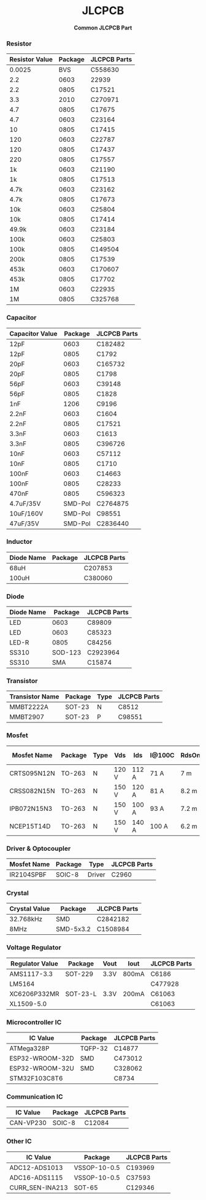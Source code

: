 <!-- Title -->
<span align = "center">

# JLCPCB
  <b>Common JLCPCB Part</b>

</span>
<!-- End of Title -->

### Resistor

| Resistor Value | Package | JLCPCB Parts|
|---|---|---|
| 0.0025 | BVS | C558630 |
| 2.2 | 0603 | 22939 |
| 2.2 | 0805 | C17521 |
| 3.3 | 2010 | C270971 |
| 4.7 | 0805 | C17675 |
| 4.7 | 0603 | C23164 |
| 10 | 0805 | C17415 |
| 120 | 0603 | C22787 |
| 120 | 0805 | C17437 |
| 220 | 0805 | C17557 |
| 1k | 0603 | C21190 |
| 1k | 0805 | C17513 |
| 4.7k | 0603 | C23162 |
| 4.7k | 0805 | C17673 |
| 10k | 0603 | C25804 | 
| 10k | 0805 | C17414 |
| 49.9k | 0603 | C23184 |
| 100k | 0603 | C25803 |
| 100k | 0805 | C149504 |
| 200k | 0805 | C17539 |
| 453k | 0603 | C170607 |
| 453k | 0805 | C17702 |
| 1M | 0603 | C22935 |
| 1M | 0805 | C325768 |

### Capacitor

| Capacitor Value | Package | JLCPCB Parts|
|---|---|---|
| 12pF | 0603 | C182482 |
| 12pF | 0805 | C1792 |
| 20pF | 0603 | C165732 |
| 20pF | 0805 | C1798 |
| 56pF | 0603 | C39148 |
| 56pF | 0805 | C1828 |
| 1nF | 1206 | C9196 |
| 2.2nF | 0603 | C1604 |
| 2.2nF | 0805 | C17521 |
| 3.3nF | 0603 | C1613 |
| 3.3nF | 0805 | C396726 |
| 10nF | 0603 | C57112 |
| 10nF | 0805 | C1710 |
| 100nF | 0603 | C14663 |
| 100nF | 0805 | C28233 |
| 470nF | 0805 | C596323 |
| 4.7uF/35V | SMD-Pol | C2764875 |
| 10uF/160V | SMD-Pol | C98551 |
| 47uF/35V | SMD-Pol | C2836440 |

### Inductor

| Diode Name | Package | JLCPCB Parts|
|---|---|---|
| 68uH |  | C207853 |
| 100uH |  | C380060 |

### Diode

| Diode Name | Package | JLCPCB Parts|
|---|---|---|
| LED | 0603 | C89809 |
| LED | 0603 | C85323 |
| LED-R | 0805 | C84256 |
| SS310 | SOD-123 | C2923964 |
| SS310 | SMA | C15874 |

### Transistor

| Transistor Name | Package | Type | JLCPCB Parts|
|---|---|---|---|
| MMBT2222A | SOT-23 | N | C8512 |
| MMBT2907 | SOT-23 | P | C98551 |

### Mosfet

| Mosfet Name | Package | Type | Vds | Ids | I@100C | RdsOn | JLCPCB Parts|
|---|---|---|---|---|---|---|---|
| CRTS095N12N | TO-263 | N | 120 V | 112 A | 71 A | 7 m | C841374 |
| CRSS082N15N | TO-263 | N | 150 V | 120 A | 81 A | 8.2 m | C455310 |
| IPB072N15N3 | TO-263 | N | 150 V | 100 A | 93 A | 7.2 m | C459162 |
| NCEP15T14D | TO-263 | N | 150 V | 140 A | 100 A | 6.2 m | C775786 |

### Driver & Optocoupler

| Mosfet Name | Package | Type | JLCPCB Parts|
|---|---|---|---|
| IR2104SPBF | SOIC-8 | Driver | C2960 |

### Crystal

| Crystal Value | Package | JLCPCB Parts|
|---|---|---|
| 32.768kHz | SMD | C2842182 |
| 8MHz | SMD-5x3.2 | C1508984 |

### Voltage Regulator

| Regulator Value | Package | Vout | Iout | JLCPCB Parts|
|---|---|---|---|---|
| AMS1117-3.3 | SOT-229 | 3.3V | 800mA | C6186 |
| LM5164 |  | | | C477928 |
| XC6206P332MR | SOT-23-L | 3.3V | 200mA | C61063 |
| XL1509-5.0 | | | | C61063 |

### Microcontroller IC

| IC Value | Package | JLCPCB Parts|
|---|---|---|
| ATMega328P | TQFP-32 | C14877 |
| ESP32-WROOM-32D | SMD | C473012 |
| ESP32-WROOM-32U | SMD | C328062 |
| STM32F103C8T6 |  | C8734 |

### Communication IC

| IC Value | Package | JLCPCB Parts|
|---|---|---|
| CAN-VP230 | SOIC-8 | C12084 |

### Other IC

| IC Value | Package | JLCPCB Parts|
|---|---|---|
| ADC12-ADS1013 | VSSOP-10-0.5 | C193969 |
| ADC16-ADS1115 | VSSOP-10-0.5 | C37593 |
| CURR_SEN-INA213 | SOT-65 | C129346 |
